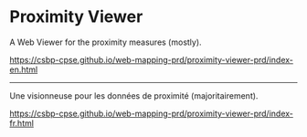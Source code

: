 # Proximity Viewer

A Web Viewer for the proximity measures (mostly). 

https://csbp-cpse.github.io/web-mapping-prd/proximity-viewer-prd/index-en.html

---------------------------------------------------------------------

Une visionneuse pour les données de proximité (majoritairement). 

https://csbp-cpse.github.io/web-mapping-prd/proximity-viewer-prd/index-fr.html

